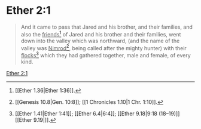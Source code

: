# Ether 2:1

> And it came to pass that Jared and his brother, and their families, and also the <u>friends</u>[^a] of Jared and his brother and their families, went down into the valley which was northward, (and the name of the valley was <u>Nimrod</u>[^b], being called after the mighty hunter) with their <u>flocks</u>[^c] which they had gathered together, male and female, of every kind.

[Ether 2:1](https://www.churchofjesuschrist.org/study/scriptures/bofm/ether/2?lang=eng&id=p1#p1)


[^a]: [[Ether 1.36|Ether 1:36]].  
[^b]: [[Genesis 10.8|Gen. 10:8]]; [[1 Chronicles 1.10|1 Chr. 1:10]].  
[^c]: [[Ether 1.41|Ether 1:41]]; [[Ether 6.4|6:4]]; [[Ether 9.18|9:18 (18–19)]][[Ether 9.19|]].  
